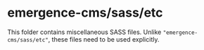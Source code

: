 # emergence-cms/sass/etc

This folder contains miscellaneous SASS files. Unlike `"emergence-cms/sass/etc"`, these files
need to be used explicitly.
